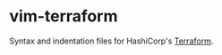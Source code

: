 vim-terraform
=============
Syntax and indentation files for HashiCorp's [Terraform](https://www.terraform.io/).
